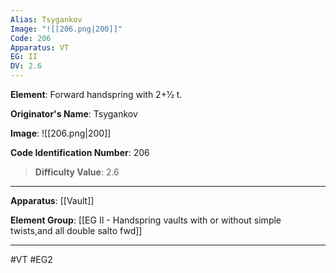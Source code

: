 ```yaml
---
Alias: Tsygankov
Image: "![[206.png|200]]"
Code: 206
Apparatus: VT
EG: II
DV: 2.6
---
```

**Element**: Forward handspring with 2+1⁄2 t.

**Originator's Name**: Tsygankov

**Image**:
![[206.png|200]]

**Code Identification Number**: 206

>**Difficulty Value**: 2.6

___
**Apparatus**: [[Vault]]

**Element Group**: [[EG II -   Handspring vaults with or without simple twists,and all double salto fwd]]
___
#VT #EG2
